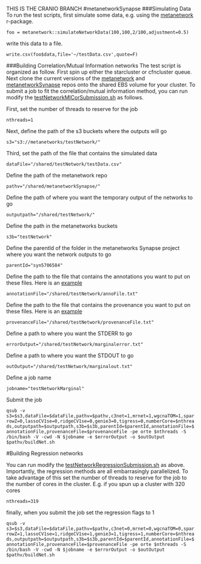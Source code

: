 THIS IS THE CRANIO BRANCH
#metanetworkSynapse
###Simulating Data
To run the test scripts, first simulate some data, e.g. using the [metanetwork](https://github.com/blogsdon/metanetwork/tree/metanetworkReboot) r-package.

`foo = metanetwork::simulateNetworkData(100,100,2/100,adjustment=0.5)`

write this data to a file.

`write.csv(foo$data,file='~/testData.csv',quote=F)`

###Building Correlation/Mutual Information networks
The test script is organized as follow.  First spin up either the starcluster or cfncluster queue.  Next clone the current versions of the [metanetwork](https://github.com/blogsdon/metanetwork/tree/metanetworkReboot) and [metanetworkSynapse](https://github.com/blogsdon/metanetworkSynapse/tree/metanetworkSynapseReboot) repos onto the shared EBS volume for your cluster.  To submit a job to fit the correlation/mutual information method, you can run modify the [testNetworkMICorSubmission.sh](https://github.com/blogsdon/metanetworkSynapse/blob/metanetworkSynapseReboot/testNetworkMICorSubmission.sh) as follows.

First, set the number of threads to reserve for the job

`nthreads=1`

Next, define the path of the s3 buckets where the outputs will go

`s3="s3://metanetworks/testNetwork/"`

Third, set the path of the file that contains the simulated data

`dataFile="/shared/testNetwork/testData.csv"`

Define the path of the metanetwork repo

`pathv="/shared/metanetworkSynapse/"`

Define the path of where you want the temporary output of the networks to go

`outputpath="/shared/testNetwork/"`

Define the path in the metanetworks buckets

`s3b="testNetwork"`

Define the parentId of the folder in the metanetworks Synapse project where you want the network outputs to go

`parentId="syn5706584"`

Define the path to the file that contains the annotations you want to put on these files.  Here is an [example](https://github.com/blogsdon/CRANIO/blob/master/annoFile.txt)

`annotationFile="/shared/testNetwork/annoFile.txt"`

Define the path to the file that contains the provenance you want to put on these files.  Here is an [example](https://github.com/blogsdon/CRANIO/blob/master/provenanceFile.txt)

`provenanceFile="/shared/testNetwork/provenanceFile.txt"`

Define a path to where you want the STDERR to go

`errorOutput="/shared/testNetwork/marginalerror.txt"`

Define a path to where you want the STDOUT to go

`outOutput="/shared/testNetwork/marginalout.txt"`

Define a job name

`jobname="testNetworkMarginal"`

Submit the job

`qsub -v s3=$s3,dataFile=$dataFile,pathv=$pathv,c3net=1,mrnet=1,wgcnaTOM=1,sparrowZ=0,lassoCV1se=0,ridgeCV1se=0,genie3=0,tigress=0,numberCore=$nthreads,outputpath=$outputpath,s3b=$s3b,parentId=$parentId,annotationFile=$annotationFile,provenanceFile=$provenanceFile -pe orte $nthreads -S /bin/bash -V -cwd -N $jobname -e $errorOutput -o $outOutput $pathv/buildNet.sh`

#Building Regression networks

You can run modify the [testNetworkRegressionSubmission.sh](https://github.com/blogsdon/metanetworkSynapse/blob/metanetworkSynapseReboot/testNetworkRegressionSubmission.sh) as above.  Importantly, the regression methods are all embarrasingly parallelized. To take advantage of this set the number of threads to reserve for the job to the number of cores in the cluster.  E.g. if you spun up a cluster with 320 cores

`nthreads=319`

finally, when you submit the job set the regression flags to 1

`qsub -v s3=$s3,dataFile=$dataFile,pathv=$pathv,c3net=0,mrnet=0,wgcnaTOM=0,sparrowZ=1,lassoCV1se=1,ridgeCV1se=1,genie3=1,tigress=1,numberCore=$nthreads,outputpath=$outputpath,s3b=$s3b,parentId=$parentId,annotationFile=$annotationFile,provenanceFile=$provenanceFile -pe orte $nthreads -S /bin/bash -V -cwd -N $jobname -e $errorOutput -o $outOutput $pathv/buildNet.sh`
